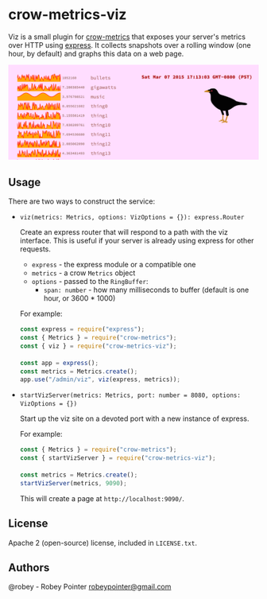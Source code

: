 # crow-metrics-viz

Viz is a small plugin for [crow-metrics](https://github.com/robey/crow-metrics) that exposes your server's metrics over HTTP using [express](https://expressjs.com/). It collects snapshots over a rolling window (one hour, by default) and graphs this data on a web page.

<img src="docs/crow-screenshot.png">


## Usage

There are two ways to construct the service:

- `viz(metrics: Metrics, options: VizOptions = {}): express.Router`

  Create an express router that will respond to a path with the viz interface. This is useful if your server is already using express for other requests.

    - `express` - the express module or a compatible one
    - `metrics` - a crow `Metrics` object
    - `options` - passed to the `RingBuffer`:
        - `span: number` - how many milliseconds to buffer (default is one hour, or 3600 * 1000)

  For example:

  ```javascript
  const express = require("express");
  const { Metrics } = require("crow-metrics");
  const { viz } = require("crow-metrics-viz");

  const app = express();
  const metrics = Metrics.create();
  app.use("/admin/viz", viz(express, metrics));
  ```

- `startVizServer(metrics: Metrics, port: number = 8080, options: VizOptions = {})`

  Start up the viz site on a devoted port with a new instance of express.

  For example:

  ```javascript
  const { Metrics } = require("crow-metrics");
  const { startVizServer } = require("crow-metrics-viz");

  const metrics = Metrics.create();
  startVizServer(metrics, 9090);
  ```

  This will create a page at `http://localhost:9090/`.


## License

Apache 2 (open-source) license, included in `LICENSE.txt`.


## Authors

@robey - Robey Pointer <robeypointer@gmail.com>
